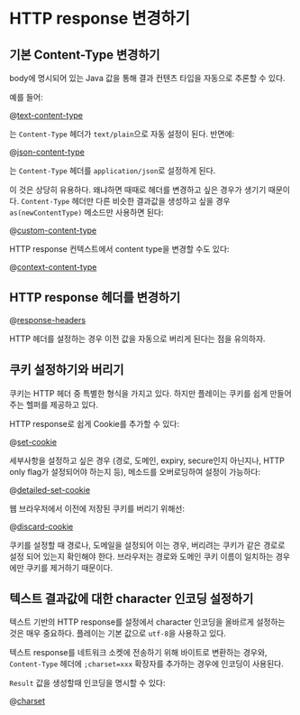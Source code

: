 <!--- Copyright (C) 2009-2015 Typesafe Inc. <http://www.typesafe.com> -->
# HTTP response 변경하기

## 기본 Content-Type 변경하기

body에 명시되어 있는 Java 값을 통해 결과 컨텐츠 타입을 자동으로 추론할 수 있다.

예를 들어:

@[text-content-type](code/javaguide/http/JavaResponse.java)

는 `Content-Type` 헤더가 `text/plain`으로 자동 설정이 된다. 반면에:

@[json-content-type](code/javaguide/http/JavaResponse.java)

는 `Content-Type` 헤더를 `application/json`로 설정하게 된다.

이 것은 상당히 유용하다. 왜냐하면 때때로 헤더를 변경하고 싶은 경우가 생기기 때문이다. `Content-Type` 헤더만 다른 비슷한 결과값을 생성하고 싶을 경우 `as(newContentType)` 메소드만 사용하면 된다:

@[custom-content-type](code/javaguide/http/JavaResponse.java)

HTTP response 컨텍스트에서 content type을 변경할 수도 있다:

@[context-content-type](code/javaguide/http/JavaResponse.java)

## HTTP response 헤더를 변경하기

@[response-headers](code/javaguide/http/JavaResponse.java)

HTTP 헤더를 설정하는 경우 이전 값을 자동으로 버리게 된다는 점을 유의하자.

## 쿠키 설정하기와 버리기

쿠키는 HTTP 헤더 중 특별한 형식을 가지고 있다. 하지만 플레이는 쿠키를 쉽게 만들어 주는 헬퍼를 제공하고 있다. 

HTTP response로 쉽게 Cookie를 추가할 수 있다:

@[set-cookie](code/javaguide/http/JavaResponse.java)

세부사항을 설정하고 싶은 경우 (경로, 도메인, expiry, secure인지 아닌지나, HTTP only flag가 설정되어야 하는지 등), 메소드를 오버로딩하여 설정이 가능하다:

@[detailed-set-cookie](code/javaguide/http/JavaResponse.java)

웹 브라우저에서 이전에 저장된 쿠키를 버리기 위해선:

@[discard-cookie](code/javaguide/http/JavaResponse.java)

쿠키를 설정할 때 경로나, 도메일을 설정되어 이는 경우, 버리려는 쿠키가  같은 경로로 설정 되어 있는지 확인해야 한다. 브라우저는 경로와 도메인 쿠키 이름이 일치하는 경우에만 쿠키를 제거하기 때문이다.

## 텍스트 결과값에 대한 character 인코딩 설정하기

텍스트 기반의 HTTP response를 설정에서 character 인코딩을 올바르게 설정하는 것은 매우 중요하다. 플레이는 기본 값으로 `utf-8`을 사용하고 있다.

텍스트 response를 네트워크 소켓에 전송하기 위해 바이트로 변환하는 경우와, `Content-Type` 헤더에 `;charset=xxx` 확장자를 추가하는 경우에 인코딩이 사용된다.

`Result` 값을 생성할때 인코딩을 명시할 수 있다:

@[charset](code/javaguide/http/JavaResponse.java)
